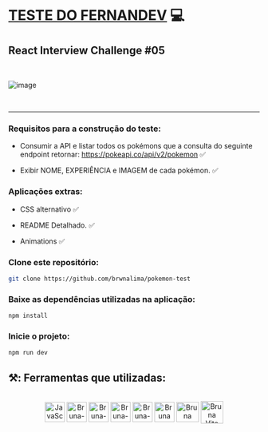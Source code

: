# [TESTE DO FERNANDEV](https://www.youtube.com/watch?v=CnWRFjt5t-Q&list=PLKjZ4rKrjdfDP66XrRHaj9romVjhyUSpn&index=4) 💻

## React Interview Challenge #05

<br>

![image](https://user-images.githubusercontent.com/112510971/233846003-aa7928bd-6222-4eb9-8b8b-f3175ba84f3b.png)

<br>

<hr> 

### Requisitos para a construção do teste:

* Consumir a API e listar todos os pokémons que a consulta do seguinte endpoint retornar: https://pokeapi.co/api/v2/pokemon ✅ </p> 
* Exibir NOME, EXPERIÊNCIA e IMAGEM de cada pokémon. ✅</p>

### Aplicações extras:

* CSS alternativo ✅</p> 
* README Detalhado. ✅</p>
* Animations ✅

### Clone este repositório:

```bash 
git clone https://github.com/brwnalima/pokemon-test
```

### Baixe as dependências utilizadas na aplicação:

```bash 
npm install
```

### Inicie o projeto:

```bash 
npm run dev
```

## ⚒️: Ferramentas que utilizadas:

</div>


 <div style="display: inline_block" align = "center"><br>

  <img align="center" alt="JavaScript" height="40" width="40" src="https://cdn.jsdelivr.net/gh/devicons/devicon/icons/javascript/javascript-original.svg" />
  <img align="center" alt="Bruna-Git" height="40" width="40" src="https://git-scm.com/images/logos/downloads/Git-Icon-1788C.png" />
  <img align="center" alt="Bruna-HTML" height="40" width="40" src="https://cdn.jsdelivr.net/gh/devicons/devicon/icons/html5/html5-original.svg" />
  <img align="center" alt="Bruna-CSS" height="40" width="40" src="https://cdn.jsdelivr.net/gh/devicons/devicon/icons/css3/css3-original.svg"/>
  <img align="center" alt="Bruna-GitHub" height="40" width="40" src="https://cdn-icons-png.flaticon.com/512/25/25231.png" />
  <img align="center" alt="Bruna VsCode " height="40" width="40" src="https://cdn.icon-icons.com/icons2/2107/PNG/512/file_type_vscode_icon_130084.png" />
  <img align="center" alt="Bruna React " height="40" width="45" src="https://upload.wikimedia.org/wikipedia/commons/thumb/a/a7/React-icon.svg/2300px-React-icon.svg.png" />
  <img align="center" alt="Bruna Vite" height="45" width="45" src="https://cdn.worldvectorlogo.com/logos/vitejs.svg" />
            
</div>
